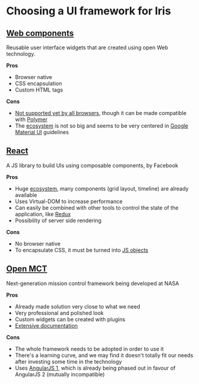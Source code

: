 # Choosing a UI framework for Iris

## [Web components](https://developer.mozilla.org/en-US/docs/Web/Web_Components)

Reusable user interface widgets that are created using open Web technology.

**Pros**

- Browser native
- CSS encapsulation
- Custom HTML tags

**Cons**

- [Not supported yet by all browsers](http://jonrimmer.github.io/are-we-componentized-yet/),
  though it can be made compatible with [Polymer](https://www.polymer-project.org/1.0/)
- The [ecosystem](https://customelements.io/) is not so big and seems
  to be very centered in [Google Material UI](https://material.google.com/) guidelines

## [React](https://facebook.github.io/react/)

A JS library to build UIs using composable components, by Facebook

**Pros**

- Huge [ecosystem](https://react.rocks/), many components (grid layout, timeline)
  are already available
- Uses Virtual-DOM to increase performance
- Can easily be combined with other tools to control
  the state of the application, like [Redux](https://github.com/gaearon/redux-devtools#redux-devtools)
- Possibility of server side rendering

**Cons**

- No browser native
- To encapsulate CSS, it must be turned into [JS objects](https://facebook.github.io/react/docs/dom-elements.html#style)

## [Open MCT](https://nasa.github.io/openmct/)

Next-generation mission control framework being developed at NASA

**Pros**

- Already made solution very close to what we need
- Very professional and polished look
- Custom widgets can be created with plugins
- [Extensive documentation](https://nasa.github.io/openmct/docs/guide/)

**Cons**

- The whole framework needs to be adopted in order to use it
- There's a learning curve, and we may find it doesn't totally fit
  our needs after investing some time in the technology
- Uses [AngularJS 1](https://angularjs.org/), which is already being
  phased out in favour of AngularJS 2 (mutually incompatible)